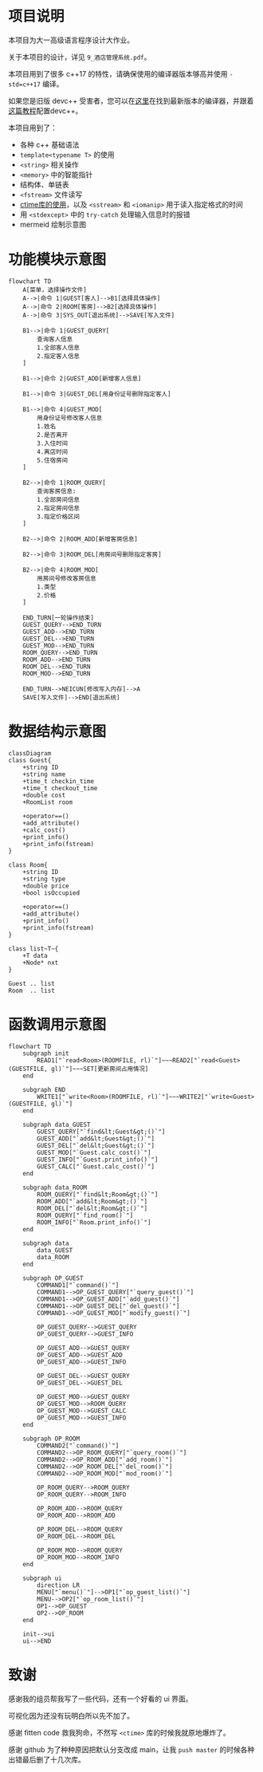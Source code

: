 # 项目说明

本项目为大一高级语言程序设计大作业。

关于本项目的设计，详见 `9_酒店管理系统.pdf`。

本项目用到了很多 c++17 的特性，请确保使用的编译器版本够高并使用 `-std=c++17` 编译。

如果您是旧版 devc++ 受害者，您可以在[这里](https://github.com/niXman/mingw-builds-binaries/releases)在找到最新版本的编译器，并跟着[这篇教程](https://zhuanlan.zhihu.com/p/438701242)配置devc++。

本项目用到了：

- 各种 c++ 基础语法
- `template<typename T>` 的使用
- `<string>` 相关操作
- `<memory>` 中的智能指针
- 结构体、单链表
- `<fstream>` 文件读写
- [ctime库的使用](https://blog.csdn.net/u013043408/article/details/83615582)，以及 `<sstream>` 和 `<iomanip>` 用于读入指定格式的时间
- 用 `<stdexcept>` 中的 `try-catch` 处理输入信息时的报错
- mermeid 绘制示意图


# 功能模块示意图

```mermaid
flowchart TD
    A[菜单，选择操作文件]
    A-->|命令 1|GUEST[客人]-->B1[选择具体操作]
    A-->|命令 2|ROOM[客房]-->B2[选择具体操作]
    A-->|命令 3|SYS_OUT[退出系统]-->SAVE[写入文件]

    B1-->|命令 1|GUEST_QUERY[
        查询客人信息
        1.全部客人信息
        2.指定客人信息
    ]

    B1-->|命令 2|GUEST_ADD[新增客人信息]

    B1-->|命令 3|GUEST_DEL[用身份证号删除指定客人]

    B1-->|命令 4|GUEST_MOD[
        用身份证号修改客人信息
        1.姓名
        2.是否离开
        3.入住时间
        4.离店时间
        5.住宿房间
    ]

    B2-->|命令 1|ROOM_QUERY[
        查询客房信息:
        1.全部房间信息
        2.指定房间信息
        3.指定价格区间
    ]

    B2-->|命令 2|ROOM_ADD[新增客房信息]

    B2-->|命令 3|ROOM_DEL[用房间号删除指定客房]

    B2-->|命令 4|ROOM_MOD[
        用房间号修改客房信息
        1.类型
        2.价格
    ]

    END_TURN[一轮操作结束]
    GUEST_QUERY-->END_TURN
    GUEST_ADD-->END_TURN
    GUEST_DEL-->END_TURN
    GUEST_MOD-->END_TURN
    ROOM_QUERY-->END_TURN
    ROOM_ADD-->END_TURN
    ROOM_DEL-->END_TURN
    ROOM_MOD-->END_TURN  

    END_TURN-->NEICUN[修改写入内存]-->A
    SAVE[写入文件]-->END[退出系统]
```

# 数据结构示意图

```mermaid
classDiagram
class Guest{
    +string ID
    +string name
    +time_t checkin_time
    +time_t checkout_time
    +double cost
    +RoomList room

    +operator==()
    +add_attribute()
    +calc_cost()
    +print_info()
    +print_info(fstream)
}

class Room{
    +string ID
    +string type
    +double price
    +bool isOccupied

    +operator==()
    +add_attribute()
    +print_info()
    +print_info(fstream)
}

class list~T~{
    +T data
    +Node* nxt
}

Guest .. list
Room  .. list
```

# 函数调用示意图

```mermaid
flowchart TD
    subgraph init
        READ1["`read<Room>(ROOMFILE, rl)`"]~~~READ2["`read<Guest>(GUESTFILE, gl)`"]~~~SET[更新房间占用情况]
    end

    subgraph END
        WRITE1["`write<Room>(ROOMFILE, rl)`"]~~~WRITE2["`write<Guest>(GUESTFILE, gl)`"]
    end

    subgraph data_GUEST
        GUEST_QUERY["`find&lt;Guest&gt;()`"]
        GUEST_ADD["`add&lt;Guest&gt;()`"]
        GUEST_DEL["`del&lt;Guest&gt;()`"]
        GUEST_MOD["`Guest.calc_cost()`"]
        GUEST_INFO["`Guest.print_info()`"]
        GUEST_CALC["`Guest.calc_cost()`"]
    end

    subgraph data_ROOM
        ROOM_QUERY["`find&lt;Room&gt;()`"]
        ROOM_ADD["`add&lt;Room&gt;()`"]
        ROOM_DEL["`del&lt;Room&gt;()`"]
        ROOM_QUERY["`find_room()`"]
        ROOM_INFO["`Room.print_info()`"]
    end

    subgraph data
        data_GUEST
        data_ROOM
    end

    subgraph OP_GUEST
        COMMAND1["`command()`"]
        COMMAND1-->OP_GUEST_QUERY["`query_guest()`"]
        COMMAND1-->OP_GUEST_ADD["`add_guest()`"]
        COMMAND1-->OP_GUEST_DEL["`del_guest()`"]
        COMMAND1-->OP_GUEST_MOD["`modify_guest()`"]

        OP_GUEST_QUERY-->GUEST_QUERY
        OP_GUEST_QUERY-->GUEST_INFO
        
        OP_GUEST_ADD-->GUEST_QUERY
        OP_GUEST_ADD-->GUEST_ADD
        OP_GUEST_ADD-->GUEST_INFO

        OP_GUEST_DEL-->GUEST_QUERY
        OP_GUEST_DEL-->GUEST_DEL

        OP_GUEST_MOD-->GUEST_QUERY
        OP_GUEST_MOD-->ROOM_QUERY
        OP_GUEST_MOD-->GUEST_CALC
        OP_GUEST_MOD-->GUEST_INFO
    end

    subgraph OP_ROOM
        COMMAND2["`command()`"]
        COMMAND2-->OP_ROOM_QUERY["`query_room()`"]
        COMMAND2-->OP_ROOM_ADD["`add_room()`"]
        COMMAND2-->OP_ROOM_DEL["`del_room()`"]
        COMMAND2-->OP_ROOM_MOD["`mod_room()`"]

        OP_ROOM_QUERY-->ROOM_QUERY
        OP_ROOM_QUERY-->ROOM_INFO
        
        OP_ROOM_ADD-->ROOM_QUERY
        OP_ROOM_ADD-->ROOM_ADD

        OP_ROOM_DEL-->ROOM_QUERY
        OP_ROOM_DEL-->ROOM_DEL

        OP_ROOM_MOD-->ROOM_QUERY
        OP_ROOM_MOD-->ROOM_INFO
    end

    subgraph ui
        direction LR
        MENU["`menu()`"]-->OP1["`op_guest_list()`"]
        MENU-->OP2["`op_room_list()`"]
        OP1-->OP_GUEST
        OP2-->OP_ROOM
    end

    init-->ui
    ui-->END
```

# 致谢

感谢我的组员帮我写了一些代码，还有一个好看的 ui 界面。

可视化因为还没有玩明白所以先不加了。

感谢 fitten code 救我狗命，不然写 `<ctime>` 库的时候我就原地爆炸了。

感谢 github 为了种种原因把默认分支改成 main，让我 `push master` 的时候各种出错最后删了十几次库。